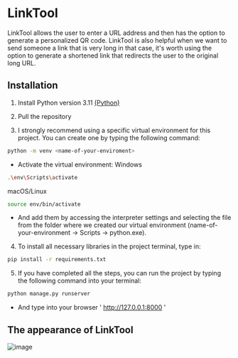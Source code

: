 # LinkTool

LinkTool allows the user to enter a URL address and then has the option to generate a personalized QR code. LinkTool is also helpful when we want to send someone a link that is very long in that case, it's worth using the option to generate a shortened link that redirects the user to the original long URL.

## Installation

1. Install Python version 3.11 [(Python)](https://www.python.org/downloads/)

2. Pull the repository

3. I strongly recommend using a specific virtual environment for this project. You can create one by typing the following 
   command:

```bash
python -m venv <name-of-your-enviroment> 
```
* Activate the virtual environment:
Windows
```bash
.\env\Scripts\activate
```
macOS/Linux
```bash
source env/bin/activate
```
* And add them by accessing the interpreter settings and selecting the file from 
the folder where we created our virtual environment (name-of-your-environment -> Scripts -> python.exe).

4. To install all necessary libraries in the project terminal, type in:

```bash
pip install -r requirements.txt
```
5. If you have completed all the steps, you can run the project by typing the following command into your terminal:
```bash
python manage.py runserver 
```
* And type into your browser ' http://127.0.0.1:8000 '

## The appearance of LinkTool

![image](https://github.com/zagwiktor/linktool-django/assets/92055936/e95bee2f-0dd7-4448-9072-bf25938a524a)
